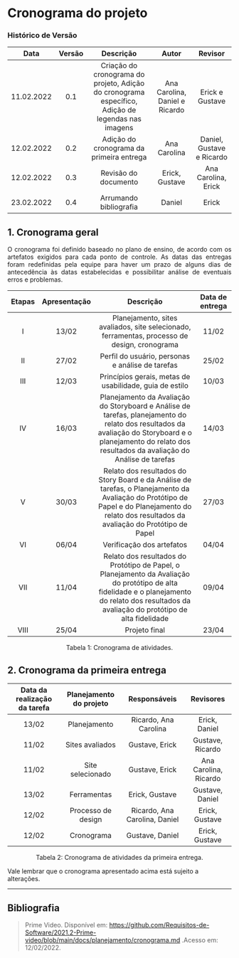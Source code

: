 # Cronograma do projeto

### Histórico de Versão

|  Data  | Versão | Descrição | Autor | Revisor |
| :----: | :----: | :-------: | :---: | :--------:|
| 11.02.2022 | 0.1 | Criação do cronograma do projeto, Adição do cronograma específico, Adição de legendas nas imagens | Ana Carolina, Daniel e Ricardo | Erick e Gustave | 
| 12.02.2022 | 0.2 | Adição do cronograma da primeira entrega | Ana Carolina | Daniel, Gustave e Ricardo | 
| 12.02.2022 | 0.3 | Revisão do documento | Erick, Gustave | Ana Carolina, Erick | 
| 23.02.2022 | 0.4 | Arrumando bibliografia | Daniel | Erick |

## 1. Cronograma geral
<p style="text-align: justify;">O cronograma foi definido baseado no plano de ensino, de acordo com os artefatos exigidos para cada ponto de controle. As datas das entregas foram redefinidas pela equipe para haver um prazo de alguns dias de antecedência às datas estabelecidas e possibilitar análise de eventuais erros e problemas. </p>

| Etapas | Apresentação              | Descrição        | Data de entrega       |
| :----: | :--------------------------------------------: | :--------------: | :------------: |
| I    | 13/02 | Planejamento, sites avaliados, site selecionado, ferramentas, processo de design, cronograma | 11/02 |
| II   | 27/02 | Perfil do usuário, personas e análise de tarefas | 25/02 |
| III  | 12/03 | Princípios gerais, metas de usabilidade, guia de estilo | 10/03 |
| IV   | 16/03 | Planejamento da Avaliação do Storyboard e Análise de tarefas, planejamento do relato dos resultados da avaliação do Storyboard e o planejamento do relato dos resultados da avaliação do Análise de tarefas | 14/03 |
| V    | 30/03 | Relato dos resultados do Story Board e da Análise de tarefas, o Planejamento da Avaliação do Protótipo de Papel e do Planejamento do relato dos resultados da avaliação do Protótipo de Papel | 27/03 |
| VI   | 06/04 | Verificação dos artefatos | 04/04 |
| VII   | 11/04 | Relato dos resultados do Protótipo de Papel, o Planejamento da Avaliação do protótipo de alta fidelidade e o planejamento do relato dos resultados da avaliação do protótipo de alta fidelidade | 09/04 |
| VIII  | 25/04 | Projeto final | 23/04 |

<center> <figcaption>Tabela 1: Cronograma de atividades.</figcaption> </center>

## 2. Cronograma da primeira entrega

| Data da realização da tarefa | Planejamento do projeto              | Responsáveis        | Revisores      |
| :----: | :--------------------------------------------: | :--------------: | :------------: |
| 13/02 | Planejamento | Ricardo, Ana Carolina | Erick, Daniel | 11/02 |
| 11/02 | Sites avaliados | Gustave, Erick | Gustave, Ricardo | 11/02 |
| 11/02 | Site selecionado | Gustave, Erick | Ana Carolina, Ricardo | 11/02 |
| 13/02 | Ferramentas | Erick, Gustave | Gustave, Daniel | 11/02 |
| 12/02 | Processo de design | Ricardo, Ana Carolina, Daniel | Erick, Gustave | 11/02 |
| 12/02 | Cronograma | Gustave, Daniel | Erick, Gustave | 11/02 |

<center> <figcaption>Tabela 2: Cronograma de atividades da primeira entrega.</figcaption> </center>

Vale lembrar que o cronograma apresentado acima está sujeito a alterações.

-----------------

## Bibliografia

> Prime Video. Disponível em: https://github.com/Requisitos-de-Software/2021.2-Prime-video/blob/main/docs/planejamento/cronograma.md  .Acesso em: 12/02/2022.
